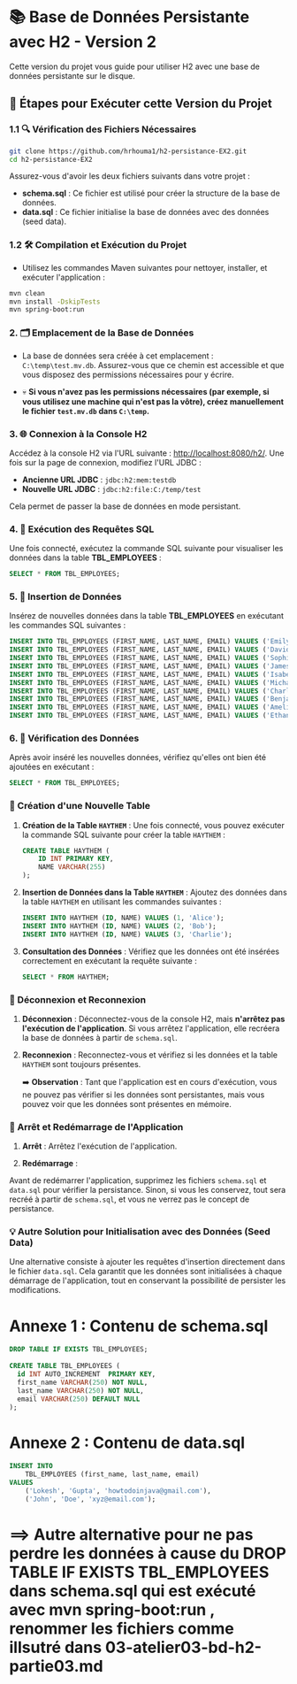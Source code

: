 # 📚 Base de Données Persistante avec H2 - Version 2

Cette version du projet vous guide pour utiliser H2 avec une base de données persistante sur le disque.

## 🚀 Étapes pour Exécuter cette Version du Projet

### 1.1 🔍 Vérification des Fichiers Nécessaires

```bash
git clone https://github.com/hrhouma1/h2-persistance-EX2.git
cd h2-persistance-EX2
```

Assurez-vous d'avoir les deux fichiers suivants dans votre projet :

- **schema.sql** : Ce fichier est utilisé pour créer la structure de la base de données.
- **data.sql** : Ce fichier initialise la base de données avec des données (seed data).

### 1.2 🛠️ Compilation et Exécution du Projet

- Utilisez les commandes Maven suivantes pour nettoyer, installer, et exécuter l'application :

```bash
mvn clean
mvn install -DskipTests
mvn spring-boot:run
```

### 2. 🗂️ Emplacement de la Base de Données

- La base de données sera créée à cet emplacement : `C:\temp\test.mv.db`. Assurez-vous que ce chemin est accessible et que vous disposez des permissions nécessaires pour y écrire.

- 💀 **Si vous n'avez pas les permissions nécessaires (par exemple, si vous utilisez une machine qui n'est pas la vôtre), créez manuellement le fichier `test.mv.db` dans `C:\temp`.**

### 3. 🌐 Connexion à la Console H2

Accédez à la console H2 via l'URL suivante : [http://localhost:8080/h2/](http://localhost:8080/h2/). Une fois sur la page de connexion, modifiez l'URL JDBC :

- **Ancienne URL JDBC** : `jdbc:h2:mem:testdb`
- **Nouvelle URL JDBC** : `jdbc:h2:file:C:/temp/test`

Cela permet de passer la base de données en mode persistant.

### 4. 🔎 Exécution des Requêtes SQL

Une fois connecté, exécutez la commande SQL suivante pour visualiser les données dans la table **TBL_EMPLOYEES** :

```sql
SELECT * FROM TBL_EMPLOYEES;
```

### 5. 📝 Insertion de Données

Insérez de nouvelles données dans la table **TBL_EMPLOYEES** en exécutant les commandes SQL suivantes :

```sql
INSERT INTO TBL_EMPLOYEES (FIRST_NAME, LAST_NAME, EMAIL) VALUES ('Emily', 'Clark', 'emily.clark@example.com');
INSERT INTO TBL_EMPLOYEES (FIRST_NAME, LAST_NAME, EMAIL) VALUES ('David', 'Taylor', 'david.taylor@example.com');
INSERT INTO TBL_EMPLOYEES (FIRST_NAME, LAST_NAME, EMAIL) VALUES ('Sophia', 'Brown', 'sophia.brown@example.com');
INSERT INTO TBL_EMPLOYEES (FIRST_NAME, LAST_NAME, EMAIL) VALUES ('James', 'Davis', 'james.davis@example.com');
INSERT INTO TBL_EMPLOYEES (FIRST_NAME, LAST_NAME, EMAIL) VALUES ('Isabella', 'Miller', 'isabella.miller@example.com');
INSERT INTO TBL_EMPLOYEES (FIRST_NAME, LAST_NAME, EMAIL) VALUES ('Michael', 'Wilson', 'michael.wilson@example.com');
INSERT INTO TBL_EMPLOYEES (FIRST_NAME, LAST_NAME, EMAIL) VALUES ('Charlotte', 'Moore', 'charlotte.moore@example.com');
INSERT INTO TBL_EMPLOYEES (FIRST_NAME, LAST_NAME, EMAIL) VALUES ('Benjamin', 'Taylor', 'benjamin.taylor@example.com');
INSERT INTO TBL_EMPLOYEES (FIRST_NAME, LAST_NAME, EMAIL) VALUES ('Amelia', 'Anderson', 'amelia.anderson@example.com');
INSERT INTO TBL_EMPLOYEES (FIRST_NAME, LAST_NAME, EMAIL) VALUES ('Ethan', 'Thomas', 'ethan.thomas@example.com');
```

### 6. 🔎 Vérification des Données

Après avoir inséré les nouvelles données, vérifiez qu'elles ont bien été ajoutées en exécutant :

```sql
SELECT * FROM TBL_EMPLOYEES;
```

### 🎯 Création d'une Nouvelle Table

1. **Création de la Table `HAYTHEM`** : Une fois connecté, vous pouvez exécuter la commande SQL suivante pour créer la table `HAYTHEM` :

   ```sql
   CREATE TABLE HAYTHEM (
       ID INT PRIMARY KEY,
       NAME VARCHAR(255)
   );
   ```

2. **Insertion de Données dans la Table `HAYTHEM`** : Ajoutez des données dans la table `HAYTHEM` en utilisant les commandes suivantes :

   ```sql
   INSERT INTO HAYTHEM (ID, NAME) VALUES (1, 'Alice');
   INSERT INTO HAYTHEM (ID, NAME) VALUES (2, 'Bob');
   INSERT INTO HAYTHEM (ID, NAME) VALUES (3, 'Charlie');
   ```

3. **Consultation des Données** : Vérifiez que les données ont été insérées correctement en exécutant la requête suivante :

   ```sql
   SELECT * FROM HAYTHEM;
   ```

### 🔄 Déconnexion et Reconnexion

1. **Déconnexion** : Déconnectez-vous de la console H2, mais **n'arrêtez pas l'exécution de l'application**. Si vous arrêtez l'application, elle recréera la base de données à partir de `schema.sql`.

2. **Reconnexion** : Reconnectez-vous et vérifiez si les données et la table `HAYTHEM` sont toujours présentes.

   ➡️ **Observation** : Tant que l'application est en cours d'exécution, vous ne pouvez pas vérifier si les données sont persistantes, mais vous pouvez voir que les données sont présentes en mémoire.

### 🛑 Arrêt et Redémarrage de l'Application

1. **Arrêt** : Arrêtez l'exécution de l'application.

2. **Redémarrage** :

Avant de redémarrer l'application, supprimez les fichiers `schema.sql` et `data.sql` pour vérifier la persistance. Sinon, si vous les conservez, tout sera recréé à partir de `schema.sql`, et vous ne verrez pas le concept de persistance.

### 💡 Autre Solution pour Initialisation avec des Données (Seed Data)

Une alternative consiste à ajouter les requêtes d'insertion directement dans le fichier `data.sql`. Cela garantit que les données sont initialisées à chaque démarrage de l'application, tout en conservant la possibilité de persister les modifications.


# Annexe 1 : Contenu de schema.sql

```sql
DROP TABLE IF EXISTS TBL_EMPLOYEES;
 
CREATE TABLE TBL_EMPLOYEES (
  id INT AUTO_INCREMENT  PRIMARY KEY,
  first_name VARCHAR(250) NOT NULL,
  last_name VARCHAR(250) NOT NULL,
  email VARCHAR(250) DEFAULT NULL
);
```
# Annexe 2 : Contenu de data.sql
```sql
INSERT INTO 
	TBL_EMPLOYEES (first_name, last_name, email) 
VALUES
  	('Lokesh', 'Gupta', 'howtodoinjava@gmail.com'),
  	('John', 'Doe', 'xyz@email.com');
```

# ==> Autre alternative pour ne pas perdre les données à cause du DROP TABLE IF EXISTS TBL_EMPLOYEES dans schema.sql qui est exécuté avec mvn spring-boot:run , renommer les fichiers comme illsutré dans 03-atelier03-bd-h2-partie03.md
